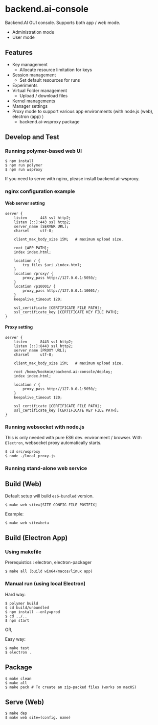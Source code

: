 # backend.ai-console

Backend.AI GUI console. Supports both app / web mode.

 * Administration mode
 * User mode

## Features
 * Key management
    * Allocate resource limitation for keys
 * Session management
    * Set default resources for runs
 * Experiments
 * Virtual Folder management
    * Upload  / download files
 * Kernel managements
 * Manager settings
 * Proxy mode to support various app environments (with node.js (web), electron (app) )
	* backend.ai-wsproxy package

## Develop and Test

### Running polymer-based web UI

```
$ npm install
$ npm run polymer
$ npm run wsproxy
```
If you need to serve with nginx, please install backend.ai-wsproxy.

### nginx configuration example

#### Web server setting

```
server {
    listen      443 ssl http2;
    listen [::]:443 ssl http2;
    server_name [SERVER URL];
    charset     utf-8;

    client_max_body_size 15M;   # maximum upload size.

    root [APP PATH];
    index index.html;

    location / {
        try_files $uri /index.html;
    }
    location /proxy/ {
        proxy_pass http://127.0.0.1:5050/;
    }
    location /p10001/ {
        proxy_pass http://127.0.0.1:10001/;
    }
    keepalive_timeout 120;

    ssl_certificate [CERTIFICATE FILE PATH];
    ssl_certificate_key [CERTIFICATE KEY FILE PATH];
}
```

#### Proxy setting

```
server {
    listen      8443 ssl http2;
    listen [::]:8443 ssl http2;
    server_name [PROXY URL];
    charset     utf-8;

    client_max_body_size 15M;   # maximum upload size.

    root /home/kookmin/backend.ai-console/deploy;
    index index.html;

    location / {
        proxy_pass http://127.0.0.1:5050/;
    }
    keepalive_timeout 120;

    ssl_certificate [CERTIFICATE FILE PATH];
    ssl_certificate_key [CERTIFICATE KEY FILE PATH];
}
```

### Running websocket with node.js

This is only needed with pure ES6 dev. environment / browser. With `Electron`, websocket proxy automatically starts.

```
$ cd src/wsproxy
$ node ./local_proxy.js
```

### Running stand-alone web service

## Build (Web)

Default setup will build `es6-bundled` version.

```
$ make web site=[SITE CONFIG FILE POSTFIX]
```

Example:

```
$ make web site=beta
```

## Build (Electron App)

### Using makefile

Prerequistics : electron, electron-packager

```
$ make all (build win64/macos/linux app)
```

### Manual run (using local Electron)

Hard way:
```
$ polymer build
$ cd build/unbundled
$ npm install --only=prod
$ cd ../..
$ npm start
```

OR,

Easy way:

```
$ make test
$ electron .
```


## Package

```
$ make clean
$ make all
$ make pack # To create an zip-packed files (works on macOS)
```

## Serve (Web)

```
$ make dep
$ make web site=(config. name)
```
